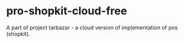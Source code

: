 # pro-shopkit-cloud-free
A part of project tarbazar - a cloud version of implementation of pos (shopkit).
